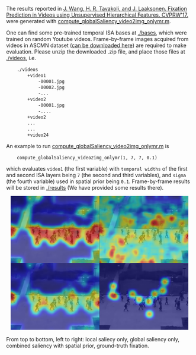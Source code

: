 
The results reported in [J. Wang, H. R. Tavakoli, and J. Laaksonen. Fixation Prediction in Videos using Unsupervised Hierarchical Features. CVPRW'17.](http://openaccess.thecvf.com/content_cvpr_2017_workshops/w37/papers/Wang_Fixation_Prediction_in_CVPR_2017_paper.pdf) were generated with [compute_globalSaliency_video2img_onlymr.m](./compute_globalSaliency_video2img_onlymr). 

One can find some pre-trained temporal ISA bases at [./bases](./bases), which were trained on random Youtube videos. Frame-by-frame images acquired from videos in ASCMN dataset ([can be downloaded here](https://drive.google.com/open?id=16HuPcK-5YQiMMIRmMULTLqMrS5FgzDml)) are required to make evaluation. Please unzip the downloaded .zip file, and place those files at [./videos](./videos), i.e.

```
	./videos
		+video1
			-00001.jpg
			-00002.jpg
			-...
		+video2
			-00001.jpg
			-....
		+video2
		...
		...
		+video24
```

An example to run [compute_globalSaliency_video2img_onlymr.m](./compute_globalSaliency_video2img_onlymr) is 

```
	compute_globalSaliency_video2img_onlymr(1, 7, 7, 0.1)
```
which evaluates `video1` (the first variable) with `temporal widths` of the first and second ISA layers being `7` (the second and third variables), and `sigma` (the fourth variable) used in spatial prior being `0.1`. Frame-by-frame results will be stored in [./results](./results) (We have provided some results there).

<p align="center">
<img src="./results/16_7_7_00043.png" width="480">
</p>
From top to bottom, left to right: local saliecy only, global saliency only, combined saliency with spatial prior, ground-truth fixation.
